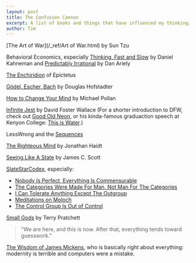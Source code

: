 ```yaml
---
layout: post
title: The Confusion Cannon
excerpt: A list of books and things that have influenced my thinking.
author: Tim
---
```


[The Art of War](/_ref/Art of War.html) by Sun Tzu  

Behavioral Economics, especially [Thinking, Fast and Slow](https://en.wikipedia.org/wiki/Thinking,_Fast_and_Slow) by Daniel Kahneman and [Predictably Irrational](https://en.wikipedia.org/wiki/Predictably_Irrational) by Dan Ariely

[The Enchiridion](/papers/enchiridion.pdf) of Epictetus  

[Gödel, Escher, Bach](https://en.wikipedia.org/wiki/G%C3%B6del,_Escher,_Bach) by Douglas Hofstadter  

[How to Change Your Mind](https://en.wikipedia.org/wiki/How_to_Change_Your_Mind) by Michael Pollan  

[Infinite Jest](http://www.aaronsw.com/weblog/ijend) by David Foster Wallace (For a shorter introduction to DFW, check out [Good Old Neon](/papers/GoodOldNeon.pdf), or his kinda-famous graduaction speech at Kenyon College: [This is Water](https://www.youtube.com/watch?v=8CrOL-ydFMI).)

LessWrong and the [Sequences](https://wiki.lesswrong.com/wiki/Sequences)  

[The Righteous Mind](https://en.wikipedia.org/wiki/The_Righteous_Mind) by Jonathan Haidt  

[Seeing Like A State](https://web.archive.org/web/20200611033647/https://slatestarcodex.com/2017/03/16/book-review-seeing-like-a-state/) by James C. Scott  

[SlateStarCodex](https://slatestarcodex.com/), especially:
* [Nobody Is Perfect, Everything Is Commensurable](https://web.archive.org/web/20200422193605/https://slatestarcodex.com/2014/12/19/nobody-is-perfect-everything-is-commensurable/) 
* [The Categories Were Made For Man, Not Man For The Categories](https://web.archive.org/web/20200610230130/https://slatestarcodex.com/2014/11/21/the-categories-were-made-for-man-not-man-for-the-categories/)
* [I Can Tolerate Anything Except The Outgroup](https://web.archive.org/web/20200623015648/https://slatestarcodex.com/2014/09/30/i-can-tolerate-anything-except-the-outgroup/)  
* [Meditations on Moloch](https://web.archive.org/web/20200623015648/https://slatestarcodex.com/2014/07/30/meditations-on-moloch/)
* [The Control Group Is Out of Control](https://web.archive.org/web/20200522001819/https://slatestarcodex.com/2014/04/28/the-control-group-is-out-of-control/)

[Small Gods](https://en.wikipedia.org/wiki/Small_Gods) by Terry Pratchett  
> "We are here, and this is now. After that, everything tends toward guesswork."  

[The Wisdom of James Mickens](https://mickens.seas.harvard.edu/wisdom-james-mickens), who is basically right about everything: modernity is terrible and computers were a mistake.  
